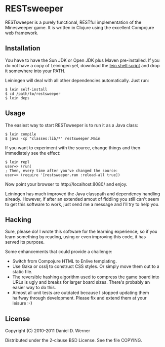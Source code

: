 # RESTsweeper

RESTsweeper is a purely functional, RESTful implementation of the Minesweeper
game. It is written in Clojure using the excellent Compojure web framework.

## Installation

You have to have the Sun JDK or Open JDK plus Maven pre-installed. If you do
not have a copy of Leiningen yet, download the
[lein shell script](http://github.com/technomancy/leiningen/raw/stable/bin/lein)
and drop it somewhere into your PATH.

Leiningen will deal with all other dependencies automatically. Just run:

    $ lein self-install
    $ cd /path/to/restsweeper
    $ lein deps

## Usage

The easiest way to start RESTsweeper is to run it as a Java class:

    $ lein compile
    $ java -cp "classes:lib/*" restsweeper.Main

If you want to experiment with the source, change things and then immediately see the effect:

    $ lein repl
    user=> (run)
    ; Then, every time after you've changed the source:
    user=> (require '[restsweeper.run :reload-all true])

Now point your browser to http://localhost:8080/ and enjoy.

Leiningen has much improved the Java classpath and dependency handling already.
However, if after an extended amout of fiddling you still can't seem to get
this software to work, just send me a message and I'll try to help you.

## Hacking

Sure, please do! I wrote this software for the learning experience, so if you
learn something by reading, using or even improving this code, it has served
its purpose.

Some enhancements that could provide a challenge:

* Switch from Compojure HTML to Enlive templating.
* Use Gaka or csslj to construct CSS styles. Or simply move them out to a static file.
* The reversible hashing algorithm used to compress the game board into URLs is
  ugly and breaks for larger board sizes. There's probably an easier way to do this.
* Almost all unit tests are outdated because I stopped updating them halfway
  through development. Please fix and extend them at your leisure :-)

## License

Copyright (C) 2010-2011  Daniel D. Werner

Distributed under the 2-clause BSD License. See the file COPYING.
